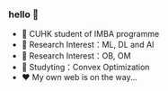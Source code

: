 ### hello 👋

 - :orange_book: CUHK student of IMBA programme
 - :hammer: Research Interest：ML, DL and AI
 - :hammer: Research Interest：OB, OM
 - :ram: Studyting：Convex Optimization
 - :heart: My own web is on the way...
